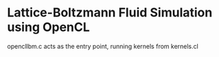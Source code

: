 # Lattice-Boltzmann Fluid Simulation using OpenCL

 opencllbm.c acts as the entry point, running kernels from kernels.cl
